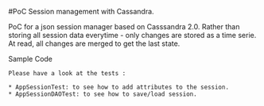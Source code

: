 #PoC Session management with Cassandra.

PoC for a json session manager based on Casssandra 2.0.
Rather than storing all session data everytime - only changes are stored as a time serie.
At read, all changes are merged to get the last state.


Sample Code
```
Please have a look at the tests :

* AppSessionTest: to see how to add attributes to the session.
* AppSessionDAOTest: to see how to save/load session.
```
